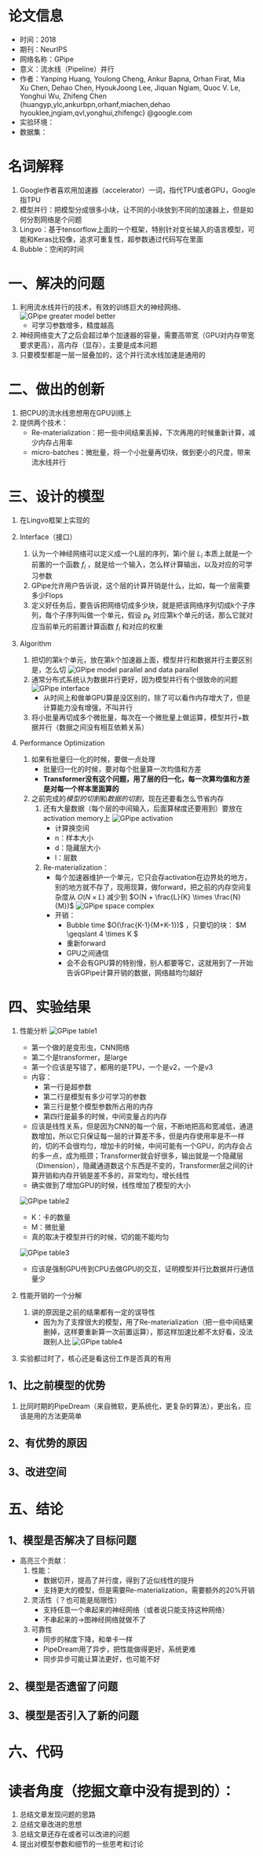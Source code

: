 # 论文信息
- 时间：2018
- 期刊：NeurIPS
- 网络名称：GPipe
- 意义：流水线（Pipeline）并行	
- 作者：Yanping Huang, Youlong Cheng, Ankur Bapna, Orhan Firat, Mia Xu Chen, Dehao Chen, HyoukJoong Lee, Jiquan Ngiam, Quoc V. Le, Yonghui Wu, Zhifeng Chen {huangyp,ylc,ankurbpn,orhanf,miachen,dehao hyouklee,jngiam,qvl,yonghui,zhifengc} @google.com
- 实验环境：
- 数据集：

# 名词解释
1. Google作者喜欢用加速器（accelerator）一词，指代TPU或者GPU，Google指TPU
2. 模型并行：把模型分成很多小块，让不同的小块放到不同的加速器上，但是如何分割网络是个问题
3. Lingvo：基于tensorflow上面的一个框架，特别针对变长输入的语言模型，可能和Keras比较像，追求可重复性，超参数通过代码写在里面
4. Bubble：空闲的时间
# 一、解决的问题
1. 利用流水线并行的技术，有效的训练巨大的神经网络、
    ![GPipe greater model better](../pictures/GPipe%20greater%20model%20better.png)
    - 可学习参数增多，精度越高
2. 神经网络变大了之后会超过单个加速器的容量，需要高带宽（GPU对内存带宽要求更高），高内存（显存），主要是成本问题
3. 只要模型都是一层一层叠加的，这个并行流水线加速是通用的

# 二、做出的创新
1. 把CPU的流水线思想用在GPU训练上
2. 提供两个技术：
    - Re-materialization：把一些中间结果丢掉，下次再用的时候重新计算，减少内存占用率
    - micro-batches：微批量，将一个小批量再切块，做到更小的尺度，带来流水线并行
# 三、设计的模型
1. 在Lingvo框架上实现的
2. Interface（接口）
    1. 认为一个神经网络可以定义成一个L层的序列，第i个层 $L_i$ 本质上就是一个前置的一个函数 $f_i$ ，就是给一个输入，怎么样计算输出，以及对应的可学习参数
    2. GPipe允许用户告诉说，这个层的计算开销是什么，比如，每一个层需要多少Flops
    3. 定义好任务后，要告诉把网络切成多少块，就是把该网络序列切成k个子序列，每个子序列叫做一个单元，假设 $p_k$ 对应第k个单元的话，那么它就对应当前单元的前置计算函数 $f_i$ 和对应的权重
    
3. Algorithm
    1. 把切的第k个单元，放在第k个加速器上面，模型并行和数据并行主要区别是，怎么切
        ![GPipe model parallel and data parallel](../pictures/GPipe%20model%20parallel%20and%20data%20parallel.png)
    2. 通常分布式系统认为数据并行更好，因为模型并行有个很致命的问题
        ![GPipe interface](../pictures/GPipe%20interface.png)
        - 从时间上和做单GPU算是没区别的，除了可以看作内存增大了，但是计算能力没有增强，不叫并行
    3. 将小批量再切成多个微批量，每次在一个微批量上做运算，模型并行+数据并行（数据之间没有相互依赖关系）
4. Performance Optimization
    1. 如果有批量归一化的时候，要做一点处理
        - 批量归一化的时候，要对每个批量算一次均值和方差
        - **Transformer没有这个问题，用了层的归一化，每一次算均值和方差是对每一个样本里面算的**
    2. 之前完成的*模型的切割*和*数据的切割*，现在还要看怎么节省内存
        1. 还有大量数据（每个层的中间输入，后面算梯度还要用到）要放在activation memory上
            ![GPipe activation](../pictures/GPipe%20activation.png)
            - 计算换空间
            - n：样本大小
            - d：隐藏层大小
            - l：层数
        2. Re-materialization：
            - 每个加速器维护一个单元，它只会存activation在边界处的地方，别的地方就不存了，现用现算，做forward，把之前的内存空间复杂度从 $O(N \times L)$ 减少到 $O(N + \frac{L}{K} \times \frac{N}{M})$
                ![GPipe space complex](../pictures/GPipe%20space%20complex.png)
            - 开销：
                -  Bubble time $O(\frac{K-1}{M+K-1})$ ，只要切的块： $M \geqslant 4 \times K $
                - 重新forward 
                - GPU之间通信
                - 会不会有GPU算的特别慢，别人都要等它，这就用到了一开始告诉GPipe计算开销的数据，网络越均匀越好
               
# 四、实验结果
1. 性能分析
    ![GPipe table1](../pictures/GPipe%20table1.png)
    - 第一个做的是变形虫，CNN网络
    - 第二个是transformer，是large
    - 第一个应该是写错了，都用的是TPU，一个是v2，一个是v3
    - 内容：
        - 第一行是超参数
        - 第二行是模型有多少可学习的参数
        - 第三行是整个模型参数所占用的内存
        - 第四行是最多的时候，中间变量占的内存
    - 应该是线性关系，但是因为CNN的每一个层，不断地把高和宽减低，通道数增加，所以它只保证每一层的计算差不多，但是内存使用率是不一样的，切的不会很均匀，增加卡的时候，中间可能有一个GPU，的内存会占的多一点，成为瓶颈；Transformer就会好很多，输出就是一个隐藏层（Dimension），隐藏通道数这个东西是不变的，Transformer层之间的计算开销和内存开销是差不多的，非常均匀，增长线性
    - 确实做到了增加GPU的时候，线性增加了模型的大小

    ![GPipe table2](../pictures/GPipe%20table2.png)
    - K：卡的数量
    - M：微批量
    - 真的取决于模型并行的时候，切的能不能均匀

    ![GPipe table3](../pictures/GPipe%20table3.png)
    - 应该是强制GPU传到CPU去做GPU的交互，证明模型并行比数据并行通信量少
2. 性能开销的一个分解
    1. 讲的原因是之前的结果都有一定的误导性
        - 因为为了支撑很大的模型，用了Re-materialization（把一些中间结果删掉，这样要重新算一次前置运算），那这样加速比都不太好看，没法跟别人比
        ![GPipe table4](../pictures/GPipe%20table4.png)

3. 实验都过时了，核心还是看这份工作是否真的有用
## 1、比之前模型的优势
1. 比同时期的PipeDream（来自微软，更系统化，更复杂的算法），更出名，应该是用的方法更简单
## 2、有优势的原因

## 3、改进空间

# 五、结论

## 1、模型是否解决了目标问题
- 高亮三个贡献：
    1. 性能：
        - 数据切开，提高了并行度，得到了近似线性的提升
        - 支持更大的模型，但是需要Re-materialization，需要额外的20%开销
    2. 灵活性（？也可能是局限性）
        - 支持任意一个串起来的神经网络（或者说只能支持这种网络）
        - 不串起来的->图神经网络就做不了
    3. 可靠性
        - 同步的梯度下降，和单卡一样
        - PipeDream用了异步，把性能做得更好，系统更难
        - 同步异步可能让算法更好，也可能不好
## 2、模型是否遗留了问题

## 3、模型是否引入了新的问题

# 六、代码

# 读者角度（挖掘文章中没有提到的）：
1. 总结文章发现问题的思路
2. 总结文章改进的思想
3. 总结文章还存在或者可以改进的问题
4. 提出对模型参数和细节的一些思考和讨论

